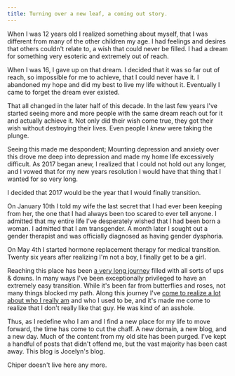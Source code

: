```yaml
---
title: Turning over a new leaf, a coming out story.
---
```


When I was 12 years old I realized something about myself, that I was different from many of the other children my age. I had feelings and desires that others couldn't relate to, a wish that could never be filled. I had a dream for something very esoteric and extremely out of reach.

When I was 16, I gave up on that dream. I decided that it was so far out of reach, so impossible for me to achieve, that I could never have it. I abandoned my hope and did my best to live my life without it. Eventually I came to forget the dream ever existed.

That all changed in the later half of this decade. In the last few years I've started seeing more and more people with the same dream reach out for it and actually achieve it. Not only did their wish come true, they got their wish without destroying their lives. Even people I _knew_ were taking the plunge.

Seeing this made me despondent; Mounting depression and anxiety over this drove me deep into depression and made my home life excessively difficult. As 2017 began anew, I realized that I could not hold out any longer, and I vowed that for my new years resolution I would have that thing that I wanted for so very long.

I decided that 2017 would be the year that I would finally transition.

On January 10th I told my wife the last secret that I had ever been keeping from her, the one that I had always been too scared to ever tell anyone. I admitted that my entire life I've desperately wished that I had been born a woman. I admitted that I am transgender. A month later I sought out a gender therapist and was officially diagnosed as having gender dysphoria.

On May 4th I started hormone replacement therapy for medical transition. Twenty six years after realizing I'm not a boy, I finally get to be a girl.

Reaching this place has been [a very long journey](/p/memoir) filled with all sorts of ups & downs. In many ways I've been exceptionally privileged to have an extremely easy transition. While it's been far from butterflies and roses, not many things blocked my path. Along this journey I've [come to realize a lot about who I really am](/p/identities-and-masks) and who I used to be, and it's made me come to realize that I don't really like that guy. He was kind of an asshole.

Thus, as I redefine who I am and I find a new place for my life to move forward, the time has come to cut the chaff. A new domain, a new blog, and a new day. Much of the content from my old site has been purged. I've kept a handful of posts that didn't offend me, but the vast majority has been cast away. This blog is Jocelyn's blog.

Chiper doesn't live here any more.